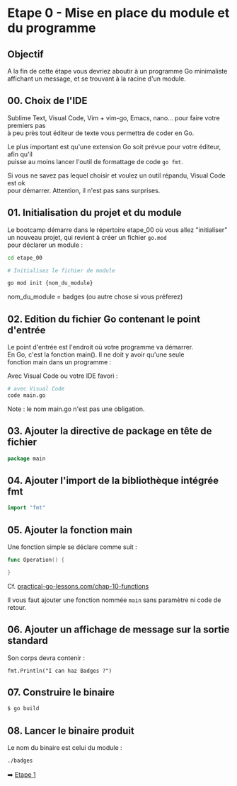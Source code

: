 
# Etape 0 - Mise en place du module et du programme

## Objectif

A la fin de cette étape vous devriez aboutir à un programme Go minimaliste  
affichant un message, et se trouvant à la racine d'un module.


## 00. Choix de l'IDE

Sublime Text, Visual Code, Vim + vim-go, Emacs, nano... pour faire votre premiers pas  
à peu près tout éditeur de texte vous permettra de coder en Go.

Le plus important est qu'une extension Go soit prévue pour votre éditeur, afin qu'il  
puisse au moins lancer l'outil de formattage de code `go fmt`.

Si vous ne savez pas lequel choisir et voulez un outil répandu, Visual Code est ok  
pour démarrer. Attention, il n'est pas sans surprises.


## 01. Initialisation du projet et du module

Le bootcamp démarre dans le répertoire etape_00 où vous allez "initialiser"  
un nouveau projet, qui revient à créer un fichier `go.mod`  
pour déclarer un module :

```sh
cd etape_00

# Initialisez le fichier de module

go mod init {nom_du_module}
```

nom_du_module = badges (ou autre chose si vous préferez)


## 02. Edition du fichier Go contenant le point d'entrée

Le point d'entrée est l'endroit où votre programme va démarrer.  
En Go, c'est la fonction main(). Il ne doit y avoir qu'une seule  
fonction main dans un programme :

Avec Visual Code ou votre IDE favori :

```sh
# avec Visual Code
code main.go
```

Note : le nom main.go n'est pas une obligation.

## 03. Ajouter la directive de package en tête de fichier

```go
package main
```

## 04. Ajouter l'import de la bibliothèque intégrée fmt

```go
import "fmt"
```

## 05. Ajouter la fonction main

Une fonction simple se déclare comme suit :

```go
func Operation() {

}
```

Cf. [practical-go-lessons.com/chap-10-functions](https://www.practical-go-lessons.com/chap-10-functions)

Il vous faut ajouter une fonction nommée `main` sans paramètre ni code de retour.


## 06. Ajouter un affichage de message sur la sortie standard

Son corps devra contenir :

```golang
fmt.Println("I can haz Badges ?")
```

## 07. Construire le binaire

```sh
$ go build
```

## 08. Lancer le binaire produit

Le nom du binaire est celui du module :

```sh
./badges
```

➡️ [Etape 1](../etape_01/README.md)

